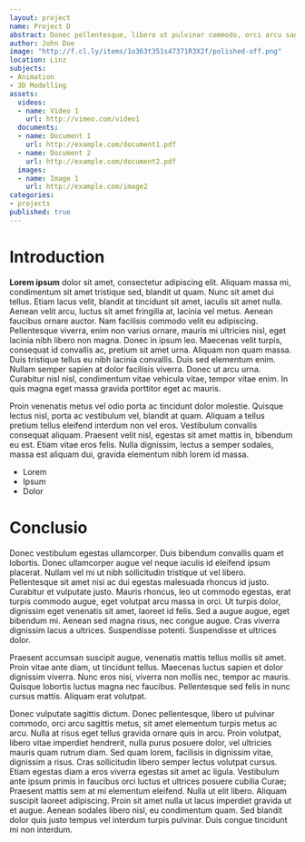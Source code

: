```yaml
---
layout: project
name: Project D
abstract: Donec pellentesque, libero ut pulvinar commodo, orci arcu sagittis metus
author: John Doe
image: "http://f.cl.ly/items/1o363t351s47371R3X2f/polished-off.png"
location: Linz
subjects:
- Animation
- 3D Modelling
assets:
  videos:
  - name: Video 1
    url: http://vimeo.com/video1
  documents: 
  - name: Document 1
    url: http://example.com/document1.pdf
  - name: Document 2
    url: http://example.com/document2.pdf
  images:
  - name: Image 1
    url: http://example.com/image2
categories:
- projects
published: true
---
```


# Introduction

**Lorem ipsum** dolor sit amet, consectetur adipiscing elit. Aliquam massa mi, condimentum sit amet tristique sed, blandit ut quam. Nunc sit amet dui tellus. Etiam lacus velit, blandit at tincidunt sit amet, iaculis sit amet nulla. Aenean velit arcu, luctus sit amet fringilla at, lacinia vel metus. Aenean faucibus ornare auctor. Nam facilisis commodo velit eu adipiscing. Pellentesque viverra, enim non varius ornare, mauris mi ultricies nisl, eget lacinia nibh libero non magna. Donec in ipsum leo. Maecenas velit turpis, consequat id convallis ac, pretium sit amet urna. Aliquam non quam massa. Duis tristique tellus eu nibh lacinia convallis. Duis sed elementum enim. Nullam semper sapien at dolor facilisis viverra. Donec ut arcu urna. Curabitur nisl nisl, condimentum vitae vehicula vitae, tempor vitae enim. In quis magna eget massa gravida porttitor eget ac mauris.

Proin venenatis metus vel odio porta ac tincidunt dolor molestie. Quisque lectus nisl, porta ac vestibulum vel, blandit at quam. Aliquam a tellus pretium tellus eleifend interdum non vel eros. Vestibulum convallis consequat aliquam. Praesent velit nisl, egestas sit amet mattis in, bibendum eu est. Etiam vitae eros felis. Nulla dignissim, lectus a semper sodales, massa est aliquam dui, gravida elementum nibh lorem id massa.

* Lorem
* Ipsum
* Dolor

# Conclusio

Donec vestibulum egestas ullamcorper. Duis bibendum convallis quam et lobortis. Donec ullamcorper augue vel neque iaculis id eleifend ipsum placerat. Nullam vel mi ut nibh sollicitudin tristique ut vel libero. Pellentesque sit amet nisi ac dui egestas malesuada rhoncus id justo. Curabitur et vulputate justo. Mauris rhoncus, leo ut commodo egestas, erat turpis commodo augue, eget volutpat arcu massa in orci. Ut turpis dolor, dignissim eget venenatis sit amet, laoreet id felis. Sed a augue augue, eget bibendum mi. Aenean sed magna risus, nec congue augue. Cras viverra dignissim lacus a ultrices. Suspendisse potenti. Suspendisse et ultrices dolor.

Praesent accumsan suscipit augue, venenatis mattis tellus mollis sit amet. Proin vitae ante diam, ut tincidunt tellus. Maecenas luctus sapien et dolor dignissim viverra. Nunc eros nisi, viverra non mollis nec, tempor ac mauris. Quisque lobortis luctus magna nec faucibus. Pellentesque sed felis in nunc cursus mattis. Aliquam erat volutpat.

Donec vulputate sagittis dictum. Donec pellentesque, libero ut pulvinar commodo, orci arcu sagittis metus, sit amet elementum turpis metus ac arcu. Nulla at risus eget tellus gravida ornare quis in arcu. Proin volutpat, libero vitae imperdiet hendrerit, nulla purus posuere dolor, vel ultricies mauris quam rutrum diam. Sed quam lorem, facilisis in dignissim vitae, dignissim a risus. Cras sollicitudin libero semper lectus volutpat cursus. Etiam egestas diam a eros viverra egestas sit amet ac ligula. Vestibulum ante ipsum primis in faucibus orci luctus et ultrices posuere cubilia Curae; Praesent mattis sem at mi elementum eleifend. Nulla ut elit libero. Aliquam suscipit laoreet adipiscing. Proin sit amet nulla ut lacus imperdiet gravida ut et augue. Aenean sodales libero nisl, eu condimentum quam. Sed blandit dolor quis justo tempus vel interdum turpis pulvinar. Duis congue tincidunt mi non interdum.